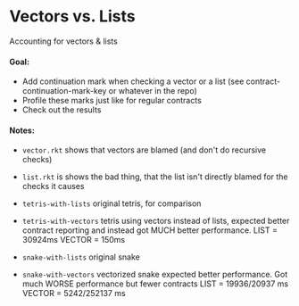 Vectors vs. Lists
=================

Accounting for vectors & lists

#### Goal:
- Add continuation mark when checking a vector or a list
  (see contract-continuation-mark-key or whatever in the repo)
- Profile these marks just like for regular contracts
- Check out the results


#### Notes:

- `vector.rkt` shows that vectors are blamed (and don't do recursive checks)
- `list.rkt` is shows the bad thing, that the list isn't directly blamed for the checks it causes

- `tetris-with-lists` original tetris, for comparison
- `tetris-with-vectors` tetris using vectors instead of lists,
   expected better contract reporting and instead got MUCH better performance.
   LIST = 30924ms
   VECTOR = 150ms

- `snake-with-lists` original snake
- `snake-with-vectors` vectorized snake
   expected better performance. Got much WORSE performance but fewer contracts
   LIST = 19936/20937 ms
   VECTOR = 5242/252137 ms
